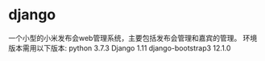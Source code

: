 # django
一个小型的小米发布会web管理系统，主要包括发布会管理和嘉宾的管理。
环境版本需用以下版本:
python 3.7.3
Django 1.11
django-bootstrap3 12.1.0
